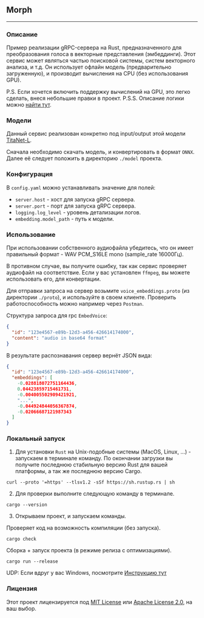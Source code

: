 ## Morph

---

### Описание

Пример реализации gRPC-сервера на Rust, предназначенного для преобразования голоса в векторные представления (эмбеддинги). 
Этот сервис может являться частью поисковой системы, систем векторного анализа, и т.д. 
Он использует офлайн модель (предварительно загруженную), и производит вычисления на CPU (без использования GPU).

P.S. Если хочется включить поддержку вычислений на GPU, это легко сделать, внеся небольшие правки в проект.
P.S.S. Описание логики можно [найти тут](https://github.com/Ave-Sergeev/Morph/blob/main/LOGIC_DESCRIPTION.md).

### Модели

Данный сервис реализован конкретно под input/output этой модели [TitaNet-L](https://catalog.ngc.nvidia.com/orgs/nvidia/teams/nemo/models/titanet_large).

Сначала необходимо скачать модель, и конвертировать в формат `ONNX`.
Далее её следует положить в директорию `./model` проекта.

### Конфигурация

В `config.yaml` можно устанавливать значение для полей:

- `server.host` - хост для запуска gRPC сервера.
- `server.port` - порт для запуска gRPC сервера.
- `logging.log_level` - уровень детализации логов.
- `embedding.model_path` - путь к модели.

### Использование

При использовании собственного аудиофайла убедитесь, что он имеет правильный формат - WAV PCM_S16LE mono (sample_rate 16000Гц).

В противном случае, вы получите ошибку, так как сервис проверяет аудиофайл на соответствие.
Если у вас установлен `ffmpeg`, вы можете использовать его, для конвертации.

Для отправки запроса на сервер возьмите `voice_embeddings.proto` (из директории `./proto`), и используйте в своем клиенте.
Проверить работоспособность можно например через `Postman`.

Cтруктура запроса для rpc `EmbedVoice`:
```Json
{
  "id": "123e4567-e89b-12d3-a456-426614174000",
  "content": "audio in base64 format"
}
```

В результате распознавания сервер вернёт JSON вида:
```Json
{
  "id": "123e4567-e89b-12d3-a456-426614174000",
  "embeddings": [
    -0.028818072751164436,
    0.04423859715461731,
    -0.004005502909421921,
    "...",
    -0.044924844056367874,
    -0.02066687121987343
  ]
}
```

### Локальный запуск

1) Для установки `Rust` на Unix-подобные системы (MacOS, Linux, ...) - запускаем в терминале команду.
   По окончании загрузки вы получите последнюю стабильную версию Rust для вашей платформы, а так же последнюю версию Cargo.

```shell
curl --proto '=https' --tlsv1.2 -sSf https://sh.rustup.rs | sh
```

2) Для проверки выполните следующую команду в терминале.

```shell
cargo --version
```

3) Открываем проект, и запускаем команды.

Проверяет код на возможность компиляции (без запуска).
```shell
cargo check
```

Сборка + запуск проекта (в режиме релиза с оптимизациями).
```shell
cargo run --release
```

UDP: Если вдруг у вас Windows, посмотрите [Инструкцию тут](https://forge.rust-lang.org/infra/other-installation-methods.html)

### Лицензия

Этот проект лицензируется под [MIT License](https://opensource.org/licenses/MIT) или [Apache License 2.0](https://www.apache.org/licenses/LICENSE-2.0), на ваш выбор.
